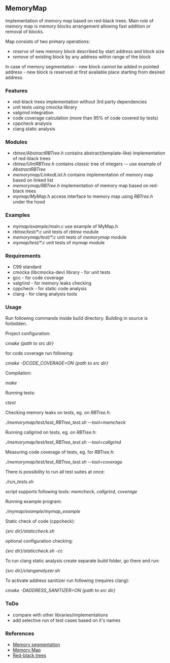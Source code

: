 ## MemoryMap

Implementation of memory map based on red-black trees. Main role of memory map is memory blocks arrangement allowing fast addition or removal of blocks.

Map consists of two primary operations:
* _reserve_ of new memory block described by start address and block size
* _remove_ of existing block by any address within range of the block

In case of memory segmentation - new block cannot be added in pointed address - new block is reserved at first available place starting from desired address.  


### Features

* red-black trees implementation without 3rd party dependencies
* unit tests using cmocka library
* valgrind integration
* code coverage calculation (more than 95% of code covered by tests)
* cppcheck analysis
* clang static analysis


### Modules

* _rbtree/AbstractRBTree.h_ contains abstract(template-like) implementation of red-black trees
* _rbtree/UIntRBTree.h_ contains _classic_ tree of integers -- use example of _AbstractRBTree_
* _memorymap/LinkedList.h_ contains implementation of memory map based on linked list
* _memorymap/RBTree.h_ implementation of memory map based on red-black trees
* _mymap/MyMap.h_ access interface to memory map using _RBTree.h_ under the hood


### Examples

* _mymap/example/main.c_ use example of MyMap.h
* _rbtree/test/*.c_ unit tests of _rbtree_ module
* _memorymap/test/*.c_ unit tests of _memorymap_ module
* _mymap/test/*.c_ unit tests of _mymap_ module


### Requirements

* C99 standard
* cmocka (libcmocka-dev) library - for unit tests
* gcc - for code coverage
* valgrind - for memory leaks checking
* cppcheck - for static code analysis
* clang - for clang analysis tools


### Usage

Run following commands inside build directory. Building in source is forbidden.

Project configuration: 

_cmake {path to src dir}_

for code coverage run following: 

_cmake -DCODE_COVERAGE=ON {path to src dir}_

Compilation:

_make_

Running tests:

_ctest_

Checking memory leaks on tests, eg. on _RBTree.h_:

_./memorymap/test/test_RBTree_test.sh --tool=memcheck_

Running callgrind on tests, eg. on _RBTree.h_:

_./memorymap/test/test_RBTree_test.sh --tool=callgrind_

Measuring code coverage of tests, eg. for _RBTree.h_:

_./memorymap/test/test_RBTree_test.sh --tool=coverage_

There is possibility to run all test suites at once:

*./run_tests.sh*

script supports following tools: _memcheck_, _callgrind_, _coverage_


Running example program:

_./mymap/example/mymap_example_


Static check of code (cppcheck):

_{src dir}/staticcheck.sh_

optional configuration checking:

_{src dir}/staticcheck.sh -cc_


To run clang static analysis create separate build folder, go there and run: 

_{src dir}/clanganalyzer.sh_

To activate address sanitizer run following (requires clang):

_cmake -DADDRESS_SANITIZER=ON {path to src dir}_


### ToDo

* compare with other libraries/implementations
* add selective run of test cases based on it's names


### References

* [Memory segmentation](https://en.wikipedia.org/wiki/Memory_segmentation)
* [Memory Map](http://www.embeddedc.in/p/automotive-basics-part5.html)
* [Red-black trees](https://en.wikipedia.org/wiki/Red%E2%80%93black_tree)
